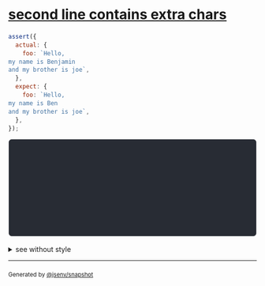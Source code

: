 # [second line contains extra chars](../../string_multiline.test.js#L39)

```js
assert({
  actual: {
    foo: `Hello,
my name is Benjamin
and my brother is joe`,
  },
  expect: {
    foo: `Hello,
my name is Ben
and my brother is joe`,
  },
});
```

![img](throw.svg)

<details>
  <summary>see without style</summary>

```console
AssertionError: actual and expect are different

actual: {
  foo: 1| Hello,
       2| my name is Benjamin
       3| and my brother is joe
}
expect: {
  foo: 1| Hello,
       2| my name is Ben
       3| and my brother is joe
}
```

</details>

---

<sub>
  Generated by <a href="https://github.com/jsenv/core/tree/main/packages/independent/snapshot">@jsenv/snapshot</a>
</sub>
